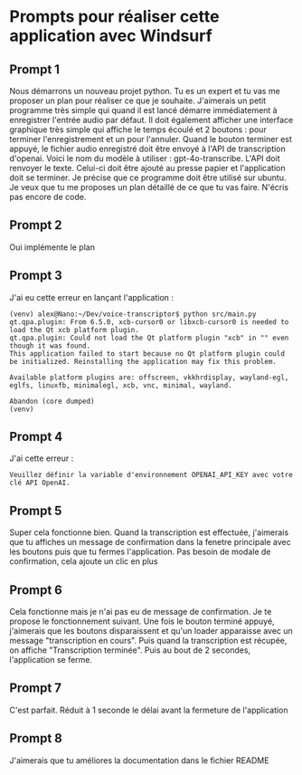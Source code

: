 # Prompts pour réaliser cette application avec Windsurf

## Prompt 1

Nous démarrons un nouveau projet python. Tu es un expert et tu vas me proposer un plan pour réaliser ce que je souhaite. J'aimerais un petit programme très simple qui quand il est lancé démarre immédiatement à enregistrer l'entrée audio par défaut. Il doit également afficher une interface graphique très simple qui affiche le temps écoulé et 2 boutons : pour terminer l'enregistrement et un pour l'annuler.
Quand le bouton terminer est appuyé, le fichier audio enregistré doit être envoyé à l'API de transcription d'openai. Voici le nom du modèle à utiliser : gpt-4o-transcribe. L'API doit renvoyer le texte. Celui-ci doit être ajouté au presse papier et l'application doit se terminer.
Je précise que ce programme doit être utilisé sur ubuntu.
Je veux que tu me proposes un plan détaillé de ce que tu vas faire. N'écris pas encore de code.

## Prompt 2

Oui implémente le plan

## Prompt 3


J'ai eu cette erreur en lançant l'application : 

```
(venv) alex@Nano:~/Dev/voice-transcriptor$ python src/main.py
qt.qpa.plugin: From 6.5.0, xcb-cursor0 or libxcb-cursor0 is needed to load the Qt xcb platform plugin.
qt.qpa.plugin: Could not load the Qt platform plugin "xcb" in "" even though it was found.
This application failed to start because no Qt platform plugin could be initialized. Reinstalling the application may fix this problem.

Available platform plugins are: offscreen, vkkhrdisplay, wayland-egl, eglfs, linuxfb, minimalegl, xcb, vnc, minimal, wayland.

Abandon (core dumped)
(venv)
```

## Prompt 4

J'ai cette erreur : 

```
Veuillez définir la variable d'environnement OPENAI_API_KEY avec votre clé API OpenAI.

```

## Prompt 5

Super cela fonctionne bien. Quand la transcription est effectuée, j'aimerais que tu affiches un message de confirmation dans la fenetre principale avec les boutons puis que tu fermes l'application. Pas besoin de modale de confirmation, cela ajoute un clic en plus

## Prompt 6


Cela fonctionne mais je n'ai pas eu de message de confirmation.
Je te propose le fonctionnement suivant.
Une fois le bouton terminé appuyé, j'aimerais que les boutons disparaissent et qu'un loader apparaisse avec un message "transcription en cours".
Puis quand la transcription est récupée, on affiche "Transcription terminée". Puis au bout de 2 secondes, l'application se ferme.

## Prompt 7

C'est parfait. Réduit à 1 seconde le délai avant la fermeture de l'application

## Prompt 8

J'aimerais que tu améliores la documentation dans le fichier README

